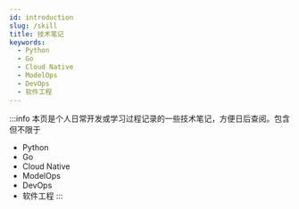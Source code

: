 ```yaml
---
id: introduction
slug: /skill
title: 技术笔记
keywords:
  - Python
  - Go
  - Cloud Native
  - ModelOps
  - DevOps
  - 软件工程
---
```


:::info 
本页是个人日常开发或学习过程记录的一些技术笔记，方便日后查阅。包含但不限于
- Python
- Go
- Cloud Native
- ModelOps
- DevOps
- 软件工程
:::

```
